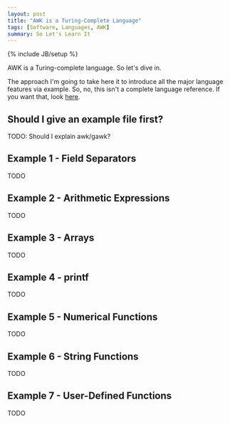 ```yaml
---
layout: post
title: "AWK is a Turing-Complete Language"
tags: [Software, Languages, AWK]
summary: So Let's Learn It
---
```

{% include JB/setup %}

AWK is a Turing-complete language. So let's dive in.

The approach I'm going to take here it to introduce all the major language features via example. So, no, this isn't a complete language reference. If you want that, look [here](https://www.grymoire.com/Unix/Awk.html).

## Should I give an example file first?

TODO: Should I explain awk/gawk?

## Example 1 - Field Separators

TODO

## Example 2 - Arithmetic Expressions

TODO

## Example 3 - Arrays

TODO

## Example 4 - printf

TODO

## Example 5 - Numerical Functions

TODO

## Example 6 - String Functions

TODO

## Example 7 - User-Defined Functions

TODO
